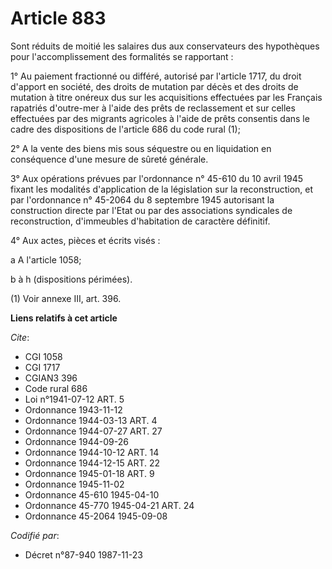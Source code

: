 # Article 883

Sont réduits de moitié les salaires dus aux conservateurs des hypothèques pour l'accomplissement des formalités se
rapportant :

1° Au paiement fractionné ou différé, autorisé par l'article 1717, du droit d'apport en société, des droits de mutation par
décès et des droits de mutation à titre onéreux dus sur les acquisitions effectuées par les Français rapatriés d'outre-mer à
l'aide des prêts de reclassement et sur celles effectuées par des migrants agricoles à l'aide de prêts consentis dans le
cadre des dispositions de l'article 686 du code rural (1);

2° A la vente des biens mis sous séquestre ou en liquidation en conséquence d'une mesure de sûreté générale.

3° Aux opérations prévues par l'ordonnance n° 45-610 du 10 avril 1945 fixant les modalités d'application de la législation
sur la reconstruction, et par l'ordonnance n° 45-2064 du 8 septembre 1945 autorisant la construction directe par l'Etat ou
par des associations syndicales de reconstruction, d'immeubles d'habitation de caractère définitif.

4° Aux actes, pièces et écrits visés :

a  A l'article 1058;

b à h (dispositions périmées).

(1) Voir annexe III, art. 396.

**Liens relatifs à cet article**

_Cite_:

  - CGI 1058
  - CGI 1717
  - CGIAN3 396
  - Code rural 686
  - Loi n°1941-07-12 ART. 5
  - Ordonnance 1943-11-12
  - Ordonnance 1944-03-13 ART. 4
  - Ordonnance 1944-07-27 ART. 27
  - Ordonnance 1944-09-26
  - Ordonnance 1944-10-12 ART. 14
  - Ordonnance 1944-12-15 ART. 22
  - Ordonnance 1945-01-18 ART. 9
  - Ordonnance 1945-11-02
  - Ordonnance 45-610 1945-04-10
  - Ordonnance 45-770 1945-04-21 ART. 24
  - Ordonnance 45-2064 1945-09-08

_Codifié par_:

  - Décret n°87-940 1987-11-23
